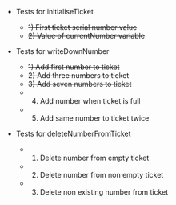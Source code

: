- Tests for initialiseTicket
  - ~~1) First ticket serial number value~~
  - ~~2) Value of currentNumber variable~~

- Tests for writeDownNumber
  - ~~1) Add first number to ticket~~
  - ~~2) Add three numbers to ticket~~
  - ~~3) Add seven numbers to ticket~~
  - 4) Add number when ticket is full
  - 5) Add same number to ticket twice

- Tests for deleteNumberFromTicket
  - 1) Delete number from empty ticket
  - 2) Delete number from non empty ticket
  - 3) Delete non existing number from ticket
